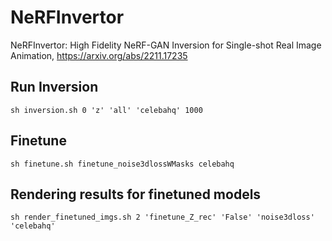 # NeRFInvertor
NeRFInvertor: High Fidelity NeRF-GAN Inversion for Single-shot Real Image Animation, https://arxiv.org/abs/2211.17235


## Run Inversion
	sh inversion.sh 0 'z' 'all' 'celebahq' 1000

## Finetune
	sh finetune.sh finetune_noise3dlossWMasks celebahq
	

## Rendering results for finetuned models
	sh render_finetuned_imgs.sh 2 'finetune_Z_rec' 'False' 'noise3dloss' 'celebahq'
